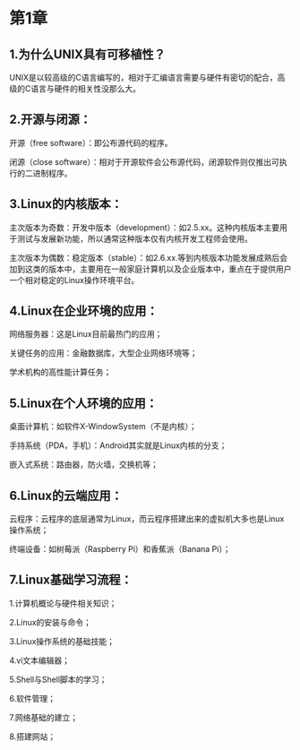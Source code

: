 # 第1章

## 1.为什么UNIX具有可移植性？

UNIX是以较高级的C语言编写的，相对于汇编语言需要与硬件有密切的配合，高级的C语言与硬件的相关性没那么大。

## 2.开源与闭源：

开源（free software）：即公布源代码的程序。

闭源（close software）：相对于开源软件会公布源代码，闭源软件则仅推出可执行的二进制程序。

## 3.Linux的内核版本：

主次版本为奇数：开发中版本（development）：如2.5.xx。这种内核版本主要用于测试与发展新功能，所以通常这种版本仅有内核开发工程师会使用。

主次版本为偶数：稳定版本（stable）：如2.6.xx.等到内核版本功能发展成熟后会加到这类的版本中，主要用在一般家庭计算机以及企业版本中，重点在于提供用户一个相对稳定的Linux操作环境平台。

## 4.Linux在企业环境的应用：

网络服务器：这是Linux目前最热门的应用；

关键任务的应用：金融数据库，大型企业网络环境等；

学术机构的高性能计算任务；

## 5.Linux在个人环境的应用：

桌面计算机：如软件X-WindowSystem（不是内核）；

手持系统（PDA，手机）：Android其实就是Linux内核的分支；

嵌入式系统：路由器，防火墙，交换机等；

## 6.Linux的云端应用：

云程序：云程序的底层通常为Linux，而云程序搭建出来的虚拟机大多也是Linux操作系统；

终端设备：如树莓派（Raspberry Pi）和香蕉派（Banana Pi）；

## 7.Linux基础学习流程：

1.计算机概论与硬件相关知识；

2.Linux的安装与命令；

3.Linux操作系统的基础技能；

4.vi文本编辑器；

5.Shell与Shell脚本的学习；

6.软件管理；

7.网络基础的建立；

8.搭建网站；